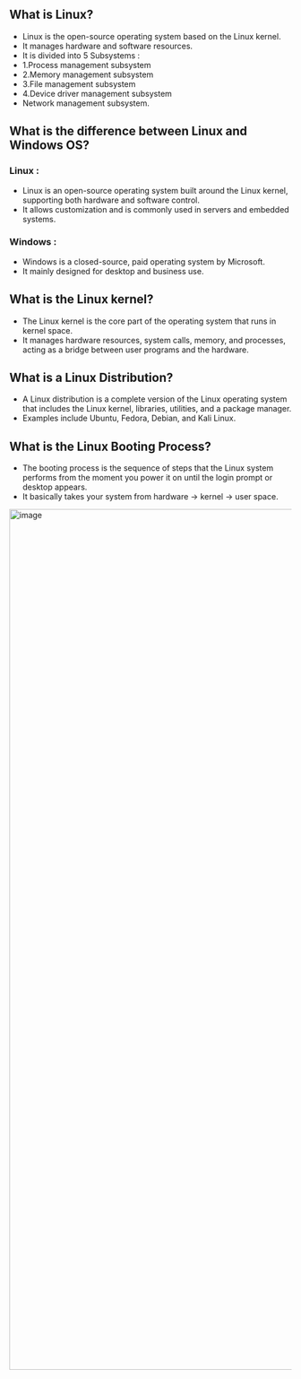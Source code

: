 ## What is Linux?
- Linux is the open-source operating system based on the Linux kernel.
- It manages hardware and software resources.
- It is divided into 5 Subsystems :
- 1.Process management subsystem
- 2.Memory management subsystem
- 3.File management subsystem
- 4.Device driver management subsystem
- Network management subsystem.

## What is the difference between Linux and Windows OS?
### Linux :
- Linux is an open-source operating system built around the Linux kernel, supporting both hardware and software control.
- It allows customization and is commonly used in servers and embedded systems.
### Windows :
- Windows is a closed-source, paid operating system by Microsoft.
- It mainly designed for desktop and business use.

## What is the Linux kernel?
- The Linux kernel is the core part of the operating system that runs in kernel space.
- It manages hardware resources, system calls, memory, and processes, acting as a bridge between user programs and the hardware.

## What is a Linux Distribution?
- A Linux distribution is a complete version of the Linux operating system that includes the Linux kernel, libraries, utilities, and a package manager.
- Examples include Ubuntu, Fedora, Debian, and Kali Linux.

## What is the Linux Booting Process?
- The booting process is the sequence of steps that the Linux system performs from the moment you power it on until the login prompt or desktop appears.
- It basically takes your system from hardware → kernel → user space.

<img width="1024" height="1536" alt="image" src="https://github.com/user-attachments/assets/f1ed4f39-50ca-48e0-a979-3d192f7811ad" />

